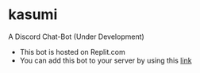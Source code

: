 # kasumi
A Discord Chat-Bot (Under Development)

- This bot is hosted on Replit.com
- You can add this bot to your server by using this [link](https://discord.com/api/oauth2/authorize?client_id=910902899251490826&permissions=534723951680&scope=bot)
  
